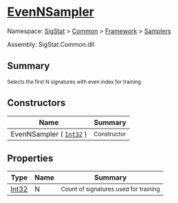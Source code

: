 # [EvenNSampler](./EvenNSampler.md)

Namespace: [SigStat]() > [Common](./../../README.md) > [Framework]() > [Samplers](./README.md)

Assembly: SigStat.Common.dll

## Summary
<sub>Selects the first N signatures with even index for training</sub>

## Constructors

| Name | Summary | 
| --- | --- | 
| EvenNSampler ( [`Int32`](https://docs.microsoft.com/en-us/dotnet/api/System.Int32) ) | <sub>Constructor</sub> | 


## Properties

| Type | Name | Summary | 
| --- | --- | --- | 
| [Int32](https://docs.microsoft.com/en-us/dotnet/api/System.Int32) | N | <sub>Count of signatures used for training</sub> | 


